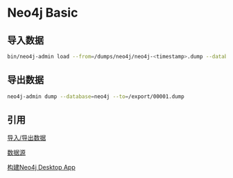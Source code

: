 # Neo4j Basic


## 导入数据

```bash
bin/neo4j-admin load --from=/dumps/neo4j/neo4j-<timestamp>.dump --database=neo4j --force

```

## 导出数据

```bash
neo4j-admin dump --database=neo4j --to=/export/00001.dump
```

## 引用

[导入/导出数据](https://neo4j.com/docs/operations-manual/current/backup-restore/restore-dump/)

[数据源](https://github.com/neo4j-graph-examples)

[构建Neo4j Desktop App](https://neo4j.com/developer/graph-apps/building-a-graph-app/)

